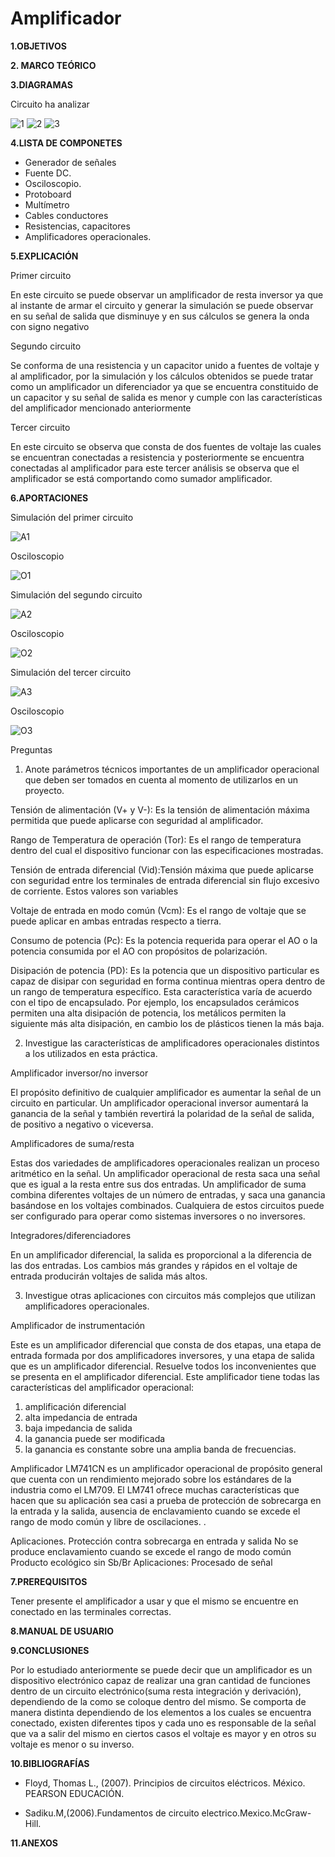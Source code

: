# Amplificador
**1.OBJETIVOS**

**2. MARCO TEÓRICO**

**3.DIAGRAMAS**

Circuito  ha analizar 

![1](https://github.com/Katherine01-Arevalo/Amplificador/blob/main/img/1.png)
![2](https://github.com/Katherine01-Arevalo/Amplificador/blob/main/img/2.PNG)
![3](https://github.com/Katherine01-Arevalo/Amplificador/blob/main/img/3.PNG)

**4.LISTA DE COMPONETES**
-	Generador de señales
-	Fuente DC.
-	Osciloscopio.
-	Protoboard
-	Multímetro
-	Cables conductores
-	Resistencias, capacitores
-	Amplificadores operacionales.

**5.EXPLICACIÓN**

Primer circuito  

En este circuito se puede observar  un amplificador de resta inversor ya que al instante de armar el circuito y generar la simulación se puede observar en su señal de salida que disminuye y en sus cálculos se genera la onda con signo negativo 

Segundo circuito

Se conforma de   una resistencia  y un capacitor  unido a fuentes de voltaje y al amplificador, por la simulación y los cálculos obtenidos  se puede tratar como un amplificador  un diferenciador ya que  se encuentra constituido de un capacitor  y su señal de salida es menor y cumple con las características del amplificador mencionado anteriormente

Tercer circuito 

En este circuito se observa que consta de dos fuentes de voltaje las cuales se encuentran conectadas a resistencia y posteriormente se encuentra conectadas al amplificador para este tercer análisis  se   observa que el  amplificador se está comportando como sumador amplificador.

**6.APORTACIONES**

Simulación del primer circuito

![A1](https://github.com/Katherine01-Arevalo/Amplificador/blob/main/img/Amplificador1.PNG)

Osciloscopio

![O1](https://github.com/Katherine01-Arevalo/Amplificador/blob/main/img/osc1.PNG)

Simulación del segundo circuito

![A2](https://github.com/Katherine01-Arevalo/Amplificador/blob/main/img/Amplificador.PNG)

Osciloscopio

![O2](https://github.com/Katherine01-Arevalo/Amplificador/blob/main/img/amplificador2.PNG)

Simulación del tercer circuito

![A3](https://github.com/Katherine01-Arevalo/Amplificador/blob/main/img/Ap3.PNG)

Osciloscopio

![O3](https://github.com/Katherine01-Arevalo/Amplificador/blob/main/img/OSC3.PNG)

Preguntas

1.	Anote parámetros técnicos importantes de un amplificador operacional que deben ser tomados en cuenta al momento de utilizarlos en un proyecto.

Tensión de alimentación (V+ y V-): Es la tensión de alimentación máxima permitida que puede aplicarse con seguridad al amplificador. 

Rango de Temperatura de operación (Tor): Es el rango de temperatura dentro del cual el dispositivo funcionar con las especificaciones mostradas.

Tensión de entrada diferencial (Vid):Tensión máxima que puede aplicarse con seguridad entre los terminales de entrada diferencial sin flujo excesivo de corriente. Estos valores son variables

Voltaje de entrada en modo común (Vcm): Es el rango de voltaje que se puede aplicar en ambas entradas respecto a tierra.

Consumo de potencia (Pc): Es la potencia requerida para operar el AO o la potencia consumida por el AO con propósitos de polarización. 

Disipación de potencia (PD): Es la potencia que un dispositivo particular es capaz de disipar con seguridad en forma continua mientras opera dentro de un rango de temperatura específico. Esta característica varía de acuerdo con el tipo de encapsulado. Por ejemplo, los encapsulados cerámicos permiten una alta disipación de potencia, los metálicos permiten la siguiente más alta disipación, en cambio los de plásticos tienen la más baja. 

2.	Investigue las características de amplificadores operacionales distintos a los utilizados en esta práctica.

Amplificador inversor/no inversor

El propósito definitivo de cualquier amplificador es aumentar la señal de un circuito en particular. Un amplificador operacional inversor aumentará la ganancia de la señal y también revertirá la polaridad de la señal de salida, de positivo a negativo o viceversa.
  
Amplificadores de suma/resta

Estas dos variedades de amplificadores operacionales realizan un proceso aritmético en la señal. Un amplificador operacional de resta saca una señal que es igual a la resta entre sus dos entradas. Un amplificador de suma combina diferentes voltajes de un número de entradas, y saca una ganancia basándose en los voltajes combinados. Cualquiera de estos circuitos puede ser configurado para operar como sistemas inversores o no inversores.
 
Integradores/diferenciadores

En un amplificador diferencial, la salida es proporcional a la diferencia de las dos entradas.
 Los cambios más grandes y rápidos en el voltaje de entrada producirán voltajes de salida más altos.

3.	Investigue otras aplicaciones con circuitos más complejos que utilizan amplificadores operacionales.

Amplificador de instrumentación 

Este es un amplificador diferencial que consta de dos etapas, una etapa de entrada formada por dos amplificadores inversores, y una etapa de salida que es un amplificador diferencial. Resuelve todos los inconvenientes que se presenta en el amplificador diferencial.
Este  amplificador tiene todas las características del amplificador operacional: 

1) amplificación diferencial
2) alta impedancia de entrada
3) baja impedancia de salida
4) la ganancia puede ser modificada
5) la ganancia es constante sobre una amplia banda de frecuencias.

Amplificador  LM741CN
es un amplificador operacional de propósito general que cuenta con un rendimiento mejorado sobre los estándares de la industria como el LM709.  El LM741  ofrece muchas características que hacen que su aplicación sea casi a prueba de protección de sobrecarga en la entrada y la salida, ausencia de enclavamiento cuando se excede el rango de modo común y libre de oscilaciones. .

Aplicaciones.
Protección contra sobrecarga en entrada y salida
No se produce enclavamiento cuando se excede el rango de modo común
Producto ecológico sin Sb/Br
Aplicaciones: Procesado de señal


**7.PREREQUISITOS**

Tener presente el amplificador a usar y que el mismo se encuentre  en conectado en las terminales correctas.

**8.MANUAL DE USUARIO**

**9.CONCLUSIONES**

Por lo estudiado anteriormente se puede decir que un amplificador es un  dispositivo electrónico capaz de realizar una gran cantidad de funciones dentro de un circuito electrónico(suma resta integración y derivación), dependiendo de la como se coloque dentro del mismo.
Se comporta de manera distinta dependiendo de los elementos a los cuales se encuentra conectado, existen diferentes tipos y cada uno es responsable de la señal que va a salir del mismo  en ciertos casos el voltaje es mayor y en otros su voltaje es menor  o su inverso.


**10.BIBLIOGRAFÍAS**

- Floyd, Thomas L., (2007). Principios de circuitos eléctricos. México. PEARSON EDUCACIÓN.

- Sadiku.M,(2006).Fundamentos de circuito electrico.Mexico.McGraw-Hill.



**11.ANEXOS**
